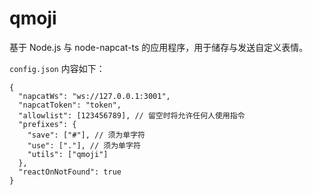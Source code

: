 # qmoji

基于 Node.js 与 node-napcat-ts 的应用程序，用于储存与发送自定义表情。

`config.json` 内容如下：

```jsonc
{
  "napcatWs": "ws://127.0.0.1:3001",
  "napcatToken": "token",
  "allowlist": [123456789], // 留空时将允许任何人使用指令
  "prefixes": {
    "save": ["#"], // 须为单字符
    "use": ["."], // 须为单字符
    "utils": ["qmoji"]
  },
  "reactOnNotFound": true
}
```
